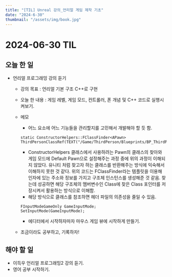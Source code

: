 ```yaml
---
title: "[TIL] Unreal 강의_언리얼 게임 제작 기초"
date: "2024-6-30"
thumbnail: "/assets/img/book.jpg"
---
```


# 2024-06-30 TIL

## 오늘 한 일

- 언리얼 프로그래밍 강의 듣기

  - 강의 목표 : 언리얼 기본 구조 C++로 구현

  - 오늘 한 내용 : 게임 레벨, 게임 모드, 컨트롤러, 폰 개념 및 C++ 코드로 실행시켜보기.

  - 메모

    - 어느 요소에 어느 기능들을 관리할지를 고민해서 개발해야 할 듯 함.

    ```
    static ConstructorHelpers::FClassFinder<APawn> ThirdPersonClassRef(TEXT("/Game/ThirdPerson/Blueprints/BP_ThirdPersonCharacter.BP_ThirdPersonCharacter_C"));
    ```

    - ConstructorHelpers 클래스에서 사용하려는 Pawn의 클래스의 찾아와 게임 모드에 Default Pawn으로 설정해주는 과정 중에 위의 과정이 이해되지 않았다. 유니티 처럼 찾고자 하는 클래스를 반환해주는 방식에 익숙해서 이해하지 못한 것 같다. 위의 코드는 FClassFinder라는 템플릿을 이용해 인자에 있는 주소와 정보를 가지고 구조체 인스턴스를 생성해준 것 같음. 찾는데 성공하면 해당 구조체의 멤버변수인 Class에 찾은 Class 포인터를 저장시켜서 활용하는 방식으로 이해함.
    - 해당 방식으로 클래스를 참조하면 헤더 파일의 의존성을 줄일 수 있음.

    ```
    FInputModeGameOnly GameInputMode;
    SetInputMode(GameInputMode);
    ```

    - 에디터에서 시작하자마자 마우스 게임 뷰에 시작하게 만들기.

  - 조금이라도 공부하고, 기록하자!

## 해야 할 일

- 이득우 언리얼 프로그래밍2 강의 듣기.
- 영어 공부 시작하기.
